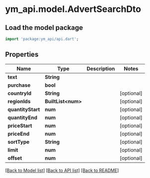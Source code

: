 # ym_api.model.AdvertSearchDto

## Load the model package
```dart
import 'package:ym_api/api.dart';
```

## Properties
Name | Type | Description | Notes
------------ | ------------- | ------------- | -------------
**text** | **String** |  | 
**purchase** | **bool** |  | 
**countryId** | **String** |  | [optional] 
**regionIds** | **BuiltList&lt;num&gt;** |  | [optional] 
**quantityStart** | **num** |  | [optional] 
**quantityEnd** | **num** |  | [optional] 
**priceStart** | **num** |  | [optional] 
**priceEnd** | **num** |  | [optional] 
**sortType** | **String** |  | [optional] 
**limit** | **num** |  | [optional] 
**offset** | **num** |  | [optional] 

[[Back to Model list]](../README.md#documentation-for-models) [[Back to API list]](../README.md#documentation-for-api-endpoints) [[Back to README]](../README.md)



